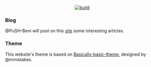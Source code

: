 <p align="center">
    <a href="https://travis-ci.org/PuSH-Beni/push-beni.github.io"><img src="https://travis-ci.org/PuSH-Beni/push-beni.github.io.svg?branch=master" alt="build"/></a>
</p>

### Blog
 @PuSH-Beni will post on this [site](https://push-beni.github.io) some interesting articles.

### Theme
This website's theme is based on [Basically-basic-theme](https://github.com/mmistakes/jekyll-theme-basically-basic), designed by @mmistakes.
